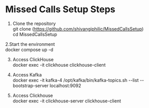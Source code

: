 # Missed Calls Setup Steps
1. Clone the repository  
git clone (https://github.com/shivangiphilic/MissedCallsSetup)  
cd MissedCallsSetup

2.Start the environment  
docker compose up -d

3. Access ClickHouse  
docker exec -it clickhouse clickhouse-client

4. Access Kafka  
docker exec -it kafka-4 /opt/kafka/bin/kafka-topics.sh --list --bootstrap-server localhost:9092

5. Access Clickhouse  
docker exec -it clickhouse-server clickhouse-client
